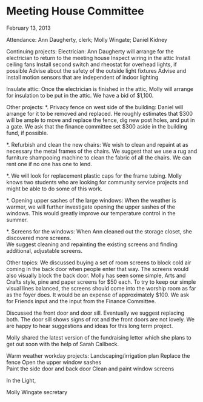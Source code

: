 Meeting House Committee
=======================
February 13, 2013

Attendance:  Ann Daugherty, clerk; Molly Wingate; Daniel Kidney

Continuing projects:
	Electrician:  Ann Daugherty will arrange for the electrician to return to the meeting house
			Inspect wiring in the attic
			Install ceiling fans
			Install second switch and rheostat for overhead lights, if possible
			Advise about the safety of the outside light fixtures
			Advise and install motion sensors that are independent of indoor lighting
	
Insulate attic: Once the electrician is finished in the attic,   Molly will arrange for 
insulation to be put in the attic.  We have a bid of $1,100.

Other projects:
 *. Privacy fence on west side of the building: Daniel will arrange for it to be removed and replaced.
    He roughly estimates that $300 will be ample to move and replace the fence, dig new post holes, 
    and put in a gate.  We ask that the finance committee set $300 aside in the building fund, 
    if possible.

 *. Refurbish and clean the new chairs: 
    We wish to clean and repaint at as necessary the metal frames of the chairs.
    We suggest that we use a rug and furniture shampooing machine to clean the 
    fabric of all the chairs.  We can rent one if no one has one to lend.  

 *. We will look for replacement plastic caps for the frame tubing.
    Molly knows two students who are looking for community service projects 
    and might be able to do some of this work. 	

 *. Opening upper sashes of the large windows:  When the weather is warmer, we will 
    further investigate opening the upper sashes of the windows.  This would greatly 
    improve our temperature control in the summer.  

 *. Screens for the windows:  When Ann cleaned out the storage closet, she discovered more screens.  
    We suggest cleaning and repainting the existing screens and finding additional, adjustable screens.

Other topics:
We discussed buying a set of room screens to block cold air coming in the back door when people 
enter that way.  The screens would also visually block the back door.  Molly has seen some simple, 
Arts and Crafts style, pine and paper screens for $50 each. To try to keep our simple visual lines 
balanced, the screens should come into the worship room as far as the foyer does.  It would be an 
expense of approximately $100. We ask for Friends input and the input from the Finance Committee.

Discussed the front door and door sill.  Eventually we suggest replacing both.  The door sill shows 
signs of rot and the front doors are not lovely.  We are happy to hear suggestions and ideas for this 
long term project.

Molly shared the latest version of the fundraising letter which she plans to get out soon with 
the help of Sarah Callbeck.

Warm weather workday projects:
	Landscaping/irrigation plan
	Replace the fence
	Open the upper window sashes	
	Paint the side door and back door
	Clean and paint window screens

In the Light,

Molly Wingate
secretary	

